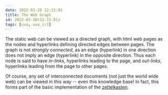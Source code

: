 ```yaml
---
date: 2022-03-26 12:15:01
title: The Web Graph
id: 2022-03-26t12-15-01z
tags: [uva, uva_ir1]
---
```


The static web can be viewed as a directed graph, with html web pages as the
nodes and hyperlinks defining directed edges between pages. The graph is not
_strongly connected_, as an edge (hyperlink) in one direction does not imply an
edge (hyperlink) in the opposite direction. Thus each node is said to have
_in-links_, hyperlinks leading to the page, and _out-links_, hyperlinks leading
from the page to other pages.

Of course, any set of interconnected documents (not just the world wide web) can
be viewed in this way -- even this knowledge base! In fact, this forms part of
the basic implementation of the [zettelkasten](./2020-08-24t15-19-14z.md).
